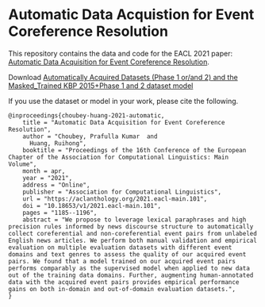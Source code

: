 # Automatic Data Acquistion for Event Coreference Resolution

This repository contains the data and code for the EACL 2021 paper: [Automatic Data Acquisition for Event Coreference Resolution](http://faculty.cse.tamu.edu/huangrh/).

Download [Automatically Acquired Datasets (Phase 1 or/and 2) and the Masked_Trained KBP 2015+Phase 1 and 2 dataset model](https://drive.google.com/drive/folders/1NNBKiO4eYkGBjkdXGUieKg2fCWfbUBuf?usp=sharing)

If you use the dataset or model in your work, please cite the following.

```
@inproceedings{choubey-huang-2021-automatic,
    title = "Automatic Data Acquisition for Event Coreference Resolution",
    author = "Choubey, Prafulla Kumar  and
      Huang, Ruihong",
    booktitle = "Proceedings of the 16th Conference of the European Chapter of the Association for Computational Linguistics: Main Volume",
    month = apr,
    year = "2021",
    address = "Online",
    publisher = "Association for Computational Linguistics",
    url = "https://aclanthology.org/2021.eacl-main.101",
    doi = "10.18653/v1/2021.eacl-main.101",
    pages = "1185--1196",
    abstract = "We propose to leverage lexical paraphrases and high precision rules informed by news discourse structure to automatically collect coreferential and non-coreferential event pairs from unlabeled English news articles. We perform both manual validation and empirical evaluation on multiple evaluation datasets with different event domains and text genres to assess the quality of our acquired event pairs. We found that a model trained on our acquired event pairs performs comparably as the supervised model when applied to new data out of the training data domains. Further, augmenting human-annotated data with the acquired event pairs provides empirical performance gains on both in-domain and out-of-domain evaluation datasets.",
}
```

